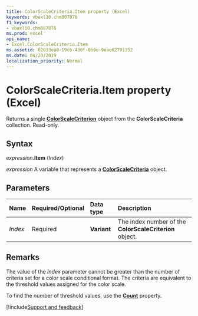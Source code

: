 ```yaml
---
title: ColorScaleCriteria.Item property (Excel)
keywords: vbaxl10.chm807076
f1_keywords:
- vbaxl10.chm807076
ms.prod: excel
api_name:
- Excel.ColorScaleCriteria.Item
ms.assetid: 62033ea0-19c6-430f-0b9e-9eae62791352
ms.date: 04/20/2019
localization_priority: Normal
---
```



# ColorScaleCriteria.Item property (Excel)

Returns a single **[ColorScaleCriterion](Excel.ColorScaleCriterion.md)** object from the **ColorScaleCriteria** collection. Read-only.


## Syntax

_expression_.**Item** (_Index_)

_expression_ A variable that represents a **[ColorScaleCriteria](Excel.ColorScaleCriteria.md)** object.


## Parameters

|Name|Required/Optional|Data type|Description|
|:-----|:-----|:-----|:-----|
| _Index_|Required| **Variant**|The index number of the **ColorScaleCriterion** object.|

## Remarks

The value of the _Index_ parameter cannot be greater than the number of criteria set for a color scale conditional format. The criteria are equivalent to the threshold values assigned for the color scale. 

To find the number of threshold values, use the **[Count](Excel.ColorScaleCriteria.Count.md)** property.




[!include[Support and feedback](~/includes/feedback-boilerplate.md)]